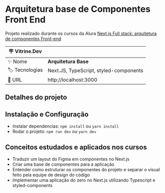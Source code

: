 # Arquitetura base de Componentes Front End

Projeto realizado durante os cursos da Alura [Next.js Full stack: arquitetura de componentes Front-end](https://cursos.alura.com.br/course/nextjs-fullstack-arquitetura-componentes-front-end)

| :placard: Vitrine.Dev |     |
| -------------  | --- |
| :sparkles: Nome        | **Arquitetura Base**
| :label: Tecnologias | Next.JS, TypeScript, styled-components
| :rocket: URL         | http://localhost:3000

## Detalhes do projeto
## Instalação e Configuração

* Instalar dependencias: `npm install` ou `yarn install`
* Rodar o projeto: `npm run dev` ou `yarn dev`

## Conceitos estudados e aplicados nos cursos

* Traduzir um layout do Figma em componentes no Next.js
* Criar uma base de componentes para a aplicação
* Entender como estruturar os componentes do projeto e separar o visual feito pela equipe de design do código
* Implementar uma aplicação do zero no Next.js utilizando Typescript e styled-components

